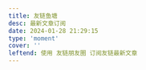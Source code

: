 ```yaml
---
title: 友链鱼塘
desc: 最新文章订阅
date: 2024-01-28 21:29:15
type: 'moment'
cover: ''
leftend: 使用 友链朋友圈 订阅友链最新文章
---
```

